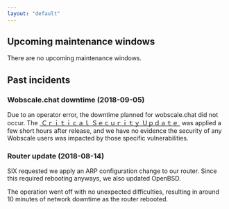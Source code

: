 ```yaml
---
layout: "default"
---
```


## Upcoming maintenance windows

There are no upcoming maintenance windows.

## Past incidents

### Wobscale.chat downtime (2018-09-05)

Due to an operator error, the downtime planned for wobscale.chat did not occur. The [&nbsp;Ｃｒｉｔｉｃａｌ Ｓｅｃｕｒｉｔｙ Ｕｐｄａｔｅ&nbsp;](https://matrix.org/blog/2018/09/06/critical-security-update-synapse-0-33-3-1/) was applied a few short hours after release, and we have no evidence the security of any Wobscale users was impacted by those specific vulnerabilities.

### Router update (2018-08-14)

SIX requested we apply an ARP configuration change to our router. Since this required rebooting anyways, we also updated OpenBSD.

The operation went off with no unexpected difficulties, resulting in around 10
minutes of network downtime as the router rebooted.
